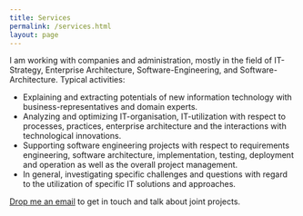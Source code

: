```yaml
---
title: Services
permalink: /services.html
layout: page
---
```


I am working with companies and administration, mostly in the field of IT-Strategy, Enterprise Architecture, Software-Engineering, and Software-Architecture.
Typical activities:
- Explaining and extracting potentials of new information technology with business-representatives and domain experts.
- Analyzing and optimizing IT-organisation, IT-utilization with respect to processes, practices, enterprise architecture and the interactions with technological innovations.
- Supporting software engineering projects with respect to requirements engineering, software architecture, implementation, testing, deployment and operation as well as the overall project management.
- In general, investigating specific challenges and questions with regard to the utilization of specific IT solutions and approaches.

<a href="mailto:mail@thomas-franz.de">Drop me an email</a> to get in touch and talk about joint projects.
